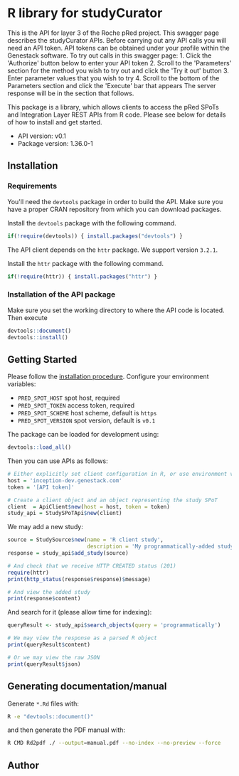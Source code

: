 # R library for studyCurator

This is the API for layer 3 of the Roche pRed project.  This swagger page describes the studyCurator APIs.  Before carrying out any API calls you will need an API token. API tokens can be obtained under your profile within the Genestack software.  To try out calls in this swagger page:  1. Click the 'Authorize' button below to enter your API token 2. Scroll to the 'Parameters' section for the method you wish to try out and click the 'Try it out' button 3. Enter parameter values that you wish to try 4. Scroll to the bottom of the Parameters section and click the 'Execute' bar that appears  The server response will be in the section that follows.

This package is a library, which allows clients to access the pRed SPoTs and Integration Layer REST APIs from R code.
Please see below for details of how to install and get started.

- API version: v0.1
- Package version: 1.36.0-1

## Installation

### Requirements

You'll need the `devtools` package in order to build the API.
Make sure you have a proper CRAN repository from which you can download packages.

Install the `devtools` package with the following command.
```R
if(!require(devtools)) { install.packages("devtools") }
```

The API client depends on the `httr` package. We support version `3.2.1`.

Install the `httr` package with the following command.
```R
if(!require(httr)) { install.packages("httr") }
```

### Installation of the API package
Make sure you set the working directory to where the API code is located.
Then execute
```R
devtools::document()
devtools::install()
```

## Getting Started
Please follow the [installation procedure](#installation).
Configure your environment variables:

- `PRED_SPOT_HOST` spot host, required
- `PRED_SPOT_TOKEN` access token, required
- `PRED_SPOT_SCHEME` host scheme, default is `https`
- `PRED_SPOT_VERSION` spot version, default is `v0.1`


The package can be loaded for development using:
```R
devtools::load_all()
```

Then you can use APIs as follows:
```R
# Either explicitly set client configuration in R, or use environment variables as described above
host = 'inception-dev.genestack.com'
token = '[API token]'

# Create a client object and an object representing the study SPoT
client  = ApiClient$new(host = host, token = token)
study_api = StudySPoTApi$new(client)
```

We may add a new study:
```R
source = StudySource$new(name = 'R client study',
                         description = 'My programmatically-added study')
response = study_api$add_study(source)

# And check that we receive HTTP CREATED status (201)
require(httr)
print(http_status(response$response)$message)

# And view the added study
print(response$content)
```

And search for it (please allow time for indexing):
```R
queryResult <- study_api$search_objects(query = 'programmatically')

# We may view the response as a parsed R object
print(queryResult$content)

# Or we may view the raw JSON
print(queryResult$json)
```

## Generating documentation/manual
Generate `*.Rd` files with:

```bash
R -e "devtools::document()"
```

and then generate the PDF manual with:

```bash
R CMD Rd2pdf ./ --output=manual.pdf --no-index --no-preview --force
```

## Author



